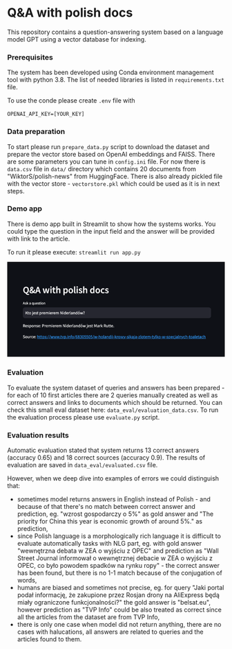 # Q&A with polish docs

This repository contains a question-answering system based on a language model GPT using a vector database for indexing.

### Prerequisites

The system has been developed using Conda environment management tool with python 3.8. The list of needed libraries is listed in `requirements.txt` file.

To use the conde please create `.env` file with 
```
OPENAI_API_KEY=[YOUR_KEY]
```

### Data preparation

To start please run `prepare_data.py` script to download the dataset and prepare the vector store based on OpenAI embeddings and FAISS. There are some parameters you can tune in `config.ini` file. For now there is `data.csv` file in `data/` directory which contains 20 documents from "WiktorS/polish-news" from HuggingFace. There is also already pickled file with the vector store - `vectorstore.pkl` which could be used as it is in next steps.

### Demo app

There is demo app built in Streamlit to show how the systems works. You could type the question in the input field and the answer will be provided with link to the article.

To run it please execute: `streamlit run app.py`

![img.png](misc/img.png)

### Evaluation

To evaluate the system dataset of queries and answers has been prepared - for each of 10 first articles there are 2 queries manually created as well as correct answers and links to documents which should be returned. You can check this small eval dataset here: `data_eval/evaluation_data.csv`. To run the evaluation process please use `evaluate.py` script.

### Evaluation results

Automatic evaluation stated that system returns 13 correct answers (accuracy 0.65) and 18 correct sources (accuracy 0.9). The results of evaluation are saved in `data_eval/evaluated.csv` file. 

However, when we deep dive into examples of errors we could distinguish that:
* sometimes model returns answers in English instead of Polish - and because of that there's no match between correct answer and prediction, eg. "wzrost gospodarczy o 5%" as gold answer and "The priority for China this year is economic growth of around 5%." as prediction,
* since Polish language is a morphologically rich language it is difficult to evaluate automatically tasks with NLG part, eg. with gold answer "wewnętrzna debata w ZEA o wyjściu z OPEC" and prediction as "Wall Street Journal informował o wewnętrznej debacie w ZEA o wyjściu z OPEC, co było powodem spadków na rynku ropy" - the correct answer has been found, but there is no 1-1 match because of the conjugation of words,
* humans are biased and sometimes not precise, eg. for query "Jaki portal podał informację, że zakupione przez Rosjan drony na  AliExpress będą miały ograniczone funkcjonalności?" the gold answer is "belsat.eu", however prediction as "TVP Info" could be also treated as correct since all the articles from the dataset are from TVP Info,
* there is only one case when model did not return anything, there are no cases with halucations, all answers are related to queries and the articles found to them.

